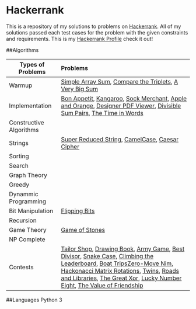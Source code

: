 # Hackerrank
This is a repository of my solutions to problems on [Hackerrank](https://www.hackerrank.com/). All of my solutions passed each test cases for the problem with the given constraints and requirements. This is my [Hackerrank Profile](https://www.hackerrank.com/mariofidalgo) check it out!

##Algorithms

| Types of Problems        | Problems           
| ------------- |:-------------|
| Warmup                  | [Simple Array Sum](Algorithms/Warmup/Simple%20Array%20Sum/), [Compare the Triplets](Algorithms/Warmup/Compare%20the%20Triplets/), [A Very Big Sum](Algorithms/Warmup/A%20Very%20Big%20Sum/) 
| Implementation          | [Bon Appetit](Algorithms/Implementation/Bon%20Appetit/), [Kangaroo](Algorithms/Implementation/Kangaroo/), [Sock Merchant](Algorithms/Implementation/Sock%20Merchant/), [Apple and Orange](Algorithms/Implementation/Apple%20and%20Orange/), [Designer PDF Viewer](Algorithms/Implementation/Designer%20PDF%20Viewer/), [Divisible Sum Pairs](Algorithms/Implementation/Divisible%20Sum%20Pairs/), [The Time in Words](Algorithms/Implementation/The%20Time%20in%20Words/)
| Constructive Algorithms | 
| Strings                 | [Super Reduced String](Algorithms/Strings/Super%20Reduced%20String/), [CamelCase](Algorithms/Strings/CamelCase/), [Caesar Cipher](Algorithms/Strings/Caesar%20Cipher/) 
| Sorting                 | 
| Search                  |   
| Graph Theory            | 
| Greedy                  |  
| Dynammic Programming    | 
| Bit Manipulation        | [Flipping Bits](Algorithms/Bit%20Manipulation/Flipping%20Bits/)
| Recursion               | 
| Game Theory             | [Game of Stones](Algorithms/Game%20Theory/Game%20of%20Stones/)
| NP Complete             |    
| Contests                | [Tailor Shop](Algorithms/Contests/Tailor%20Shop/), [Drawing Book](Algorithms/Contests/Drawing%20Book/), [Army Game](Algorithms/Contests/Army%20Game/), [Best Divisor](Algorithms/Contests/Best%20Divisor/), [Snake Case](Algorithms/Contests/Snake%20Case/), [Climbing the Leaderboard](Algorithms/Contests/Climbing%20the%20Leaderboard/), [Boat Trips](Algorithms/Contests/Boat%20Trips/)[Zero-Move Nim](Algorithms/Contests/Zero-Move%20Nim/), [Hackonacci Matrix Rotations](Algorithms/Contests/Hackonacci%20Matrix%20Rotations/), [Twins](Algorithms/Contests/Twins/), [Roads and Libraries](Algorithms/Contests/Roads%20and%20Libraries/), [The Great Xor](Algorithms/Contests/The%20Great%20Xor/), [Lucky Number Eight](Algorithms/Contests/Lucky%20Number%20Eight/), [The Value of Friendship](Algorithms/Contests/The%20Value%20of%20Friendship/)

##Languages
Python 3

